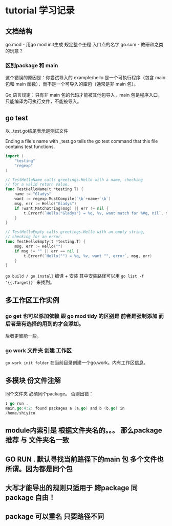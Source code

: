 # tutorial 学习记录

## 文档结构

go.mod - 用go mod init生成 规定整个~~工程~~ 入口点的名字
go.sum - 教研和之类的玩意？

### 区别package 和 main 

这个错误的原因是：你尝试导入的 example/hello 是一个可执行程序（包含 main 包和 main 函数），而不是一个可导入的库包（通常是非 main 包）。

Go 语言规定：只有非 main 包的代码才能被其他包导入，main 包是程序入口，只能编译为可执行文件，不能被导入。


## go test

以 _test.go结尾表示是测试文件

Ending a file's name with _test.go tells the go test command that this file contains test functions.

```go
import (
    "testing"
    "regexp"
)

// TestHelloName calls greetings.Hello with a name, checking
// for a valid return value.
func TestHelloName(t *testing.T) {
    name := "Gladys"
    want := regexp.MustCompile(`\b`+name+`\b`)
    msg, err := Hello("Gladys")
    if !want.MatchString(msg) || err != nil {
        t.Errorf(`Hello("Gladys") = %q, %v, want match for %#q, nil`, msg, err, want)
    }
}

// TestHelloEmpty calls greetings.Hello with an empty string,
// checking for an error.
func TestHelloEmpty(t *testing.T) {
    msg, err := Hello("")
    if msg != "" || err == nil {
        t.Errorf(`Hello("") = %q, %v, want "", error`, msg, err)
    }
}
```

`go build / go install` 编译 + 安装 其中安装路径可以用 `go list -f '{{.Target}}'` 来找到。

## 多工作区工作实例

### go get 也可以添加依赖 跟 go mod tidy 的区别是 前者是强制添加 而后者是有选择的用到的才会添加。

后者更智能一些。

### go work 文件夹 创建 工作区

`go work init folder` 在当前目录创建一个go.work。内有工作区信息。


## 多模块 份文件注解

同个文件夹 必须同个package。
否则出错：

```go
❯ go run .
main.go:4:2: found packages a (a.go) and b (b.go) in 
/home/shiyico
```
## module内索引是 根据文件夹名的。。。 那么package 推荐 与 文件夹名一致

## GO RUN . 默认寻找当前路径下的main 包 多个文件也所谓。因为都是同个包

## 大写才能导出的规则只适用于 跨package 同 package 自由！

## package 可以重名  只要路径不同
